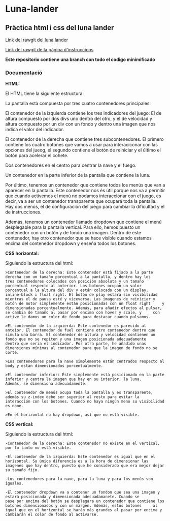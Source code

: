 # Luna-lander
## Pràctica html i css del luna lander

[Link del rawgit del luna lander](https://rawgit.com/Marcroman181/Luna-lander/master/lunalander.html)

[Link del rawgit de la pàgina d'instruccions](https://rawgit.com/Marcroman181/Luna-lander/master/instruccions.html)

**Este repositorio contiene una branch con todo el codigo minimificado**

### Documentació

**HTML:**

El HTML tiene la siguiente estructura:

La pantalla està compuesta por tres cuatro contenedores principales:
  
  El contenedor de la izquierda contiene los tres indicadores del juego: El de altura compuesto por dos divs uno dentro del otro, y       el de velocidad y altura compuesto por un div con un fondo y dentro una imagen que nos indica el valor del indicador.
    
  El contenedor de la derecha que contiene tres subcontenedores. El primero contiene los cuatro botones que vamos a usar para             interaciconar con las opciones del jueog, el segundo contiene el botón de reiniciar y el último el botón para acelerar el cohete. 
    
  Dos contenedores en el centro para centrar la nave y el fuego.
    
  Un contenedor en la parte inferior de la pantalla que contiene la luna. 
  
  Por último, tenemos un contenedor que contiene todos los menús que van a aparecer en la pantalla. Este contenedor nos és útil porque     nos va a permitir que cuando activemos el menú no podamos interaccionar con el juego, es decir, va a ser un contenedor transparente     que ocupará toda la pantalla. Hay dos menús, el de configuración del juego para cambiar la dificultad y el de instrucciones.
  
  Además, tenemos un contenedor llamado dropdown que contiene el menú desplegable para la pantalla vertical. Para ello, hemos puesto un   contenedor con un botón y de fondo una imagen. Dentro de este contenedor, hay otro contenedor que se hace visible cuando estamos         encima del contenedor dropdown y enseña todos los botones.
  

**CSS horizontal:**

Siguiendo la estructura del html:
  
    >Contenedor de la derecha: Este contenedor està fijado a la parte derecha con un tamaño porcentual a la pantalla, y dentro hay los       tres contenedores colocados con posición absoluta y un tamaño porcentual respecto al anterior. Los botones ocupan un valor               porcentual a la altura del div y están colocado con un display. inline-block i float right. El botón de play estará sin visibilidad     mientras el de pausa esté y viceversa. Las imagenes de reiniciar y botón de motor simplemente están posicionadas con un float right     y dimensionadas porcentualmente. Además, para añadir efectos al pulsar, se cambia de tamaño al pasar por encima con hover y scale, y     con active le damos un color de fondo para destacar cuando pulsamos. 
    
    >El contenedor de la izquierda: Este contenedor es parecido al anteior. El contenedor de fuel contiene otro contenedor dentro que         simula una barra. El contenedor de altura y velocidad contienen un fondo que no se repiten y una imagen posicionada adecuadamente       dentro que seria el indicador. Por otra parte, he añadido unas dimensiones mínimas al contenedor para que la imagen de fondo no se       corte.
    
    >Los contenedores para la nave simplemente están centrados respecto al body y estan dimensionados porcentualmente.
    
    >El contenedor inferior: Éste simplemente está posicionado en la parte inferior y centra la imagen que hay en su interior, la luna.       Además, se dimensiona adecuadamente. 
    
    >El contenedor de menús ocupa toda la pantalla y es transparente, además su z-index debe ser superior al resto para evitar la             interacción con los botones. Cuando no haya ningún meno su visibilidad es none. 
    
    >En el horizontal no hay dropdown, así que no está visible.
    

**CSS vertical:**
    
Siguiendo la estructura del html:
  
    -Contenedor de la derecha: Este contenedor no existe en el vertical, por lo tanto no está visible.
    
    -El contenedor de la izquierda: Este contenedor es igual que en el horizontal. Su única diferencia es a la hora de dimensionar las       imagenes que hay dentro, puesto que he considerado que era mejor dejar su tamaño fijo.
    
    -Los contenedores para la nave, para la luna y para los menús son iguales.
    
    -El contenedor dropdown va a contener un fondon que sea una imagen y estará posicionada y dimensionada adecuadamanete. Cuando se  
    pase por encima del botón se desplegara un contenedor que contiene los botones dimensionados y con un margen. Además, estos botones     al igual que en el horizontal se harán más grandes al pasar por encima y cambiarán el color de fondo al activarse.
    
    
    
    
    
    
